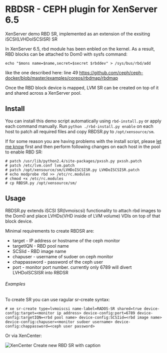 # RBDSR - CEPH plugin for XenServer 6.5

XenServer demo RBD SR, implemented as an extension of the exsiting iSCSI(LVHDoISCSISR) SR

In XenServer 6.5, rbd module has been enbled on the kernel. As a result, RBD blocks can be attached to Dom0 with sysfs command:

```echo "$mons name=$name,secret=$secret $rbddev" > /sys/bus/rbd/add```

like the one described here: line 49 https://github.com/ceph/ceph-docker/blob/master/examples/coreos/rbdmap/rbdmap

Once the RBD block device is mapped, LVM SR can be created on top of it and shared across a XenServer pool.

## Install

You can install this demo script automatically using `rbd-install.py` or apply each command manually.
Run `python ./rbd-install.py enable` on each host to patch all required files and copy RBDSR.py to `/opt/xensource/sm`.

If for some reason you are having problems with the install script, please [let me know](mailto:mr.mark.starikov@gmail.com) first and then perform following changes on each host in the pool to enable RBD SR:
```
# patch /usr/lib/python2.4/site-packages/pxssh.py pxssh.patch
# patch /etc/lvm.conf lvm.patch
# patch /opt/xensource/sm/LVHDoISCSISR.py LVHDoISCSISR.patch
# echo modprobe rbd >> /etc/rc.modules 
# chmod +x /etc/rc.modules
# cp RBDSR.py /opt/xensource/sm/
```
## Usage

RBDSR.py extends iSCSI SR(lvmoiscsi) functionality to attach rbd images to the Dom0 and place LVHDs(VHD inside of LVM volume) VDIs on top of that block device.

Minimal requirements to create RBDSR are:
* target - IP address or hostname of the ceph monitor
* targetIQN - RBD pool name
* SCSIid - RBD image name
* chapuser - username of sudoer on ceph monitor
* chappassword - password of the ceph user
* port - monitor port number. currently only 6789 will divert LVHDoISCSISR into RBDSR

###### Examples
To create SR you can use ragular sr-create syntax:
```
# xe sr-create type=lvmoiscsi name-label=RADOS-SR shared=true device-config:target=<monitor ip address> device-config:port=6789 device-config:targetIQN=<rbd pool name> device-config:SCSIid=<rbd image name> device-config:chapuser=<monitor sudoer username> device-config:chappassword=<ceph user password>
```
Or via XenCenter:

![XenCenter Create new RBD SR with caption](https://cloud.githubusercontent.com/assets/15868352/11228256/83176bc8-8ddf-11e5-9394-3a533f1ccf1b.png)
